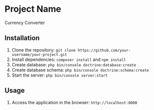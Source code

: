 # Project Name

Currency Converter

## Installation

1. Clone the repository: `git clone https://github.com/your-username/your-project.git`
2. Install dependencies: `composer install` and `npm install`
3. Create database: `php bin/console doctrine:database:create`
4. Create database schema: `php bin/console doctrine:schema:create`
5. Start the server: `php bin/console server:start`

## Usage

1. Access the application in the browser: `http://localhost:8000`

